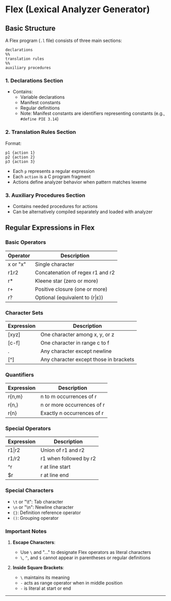 
# Flex (Lexical Analyzer Generator)

## Basic Structure
A Flex program (`.l` file) consists of three main sections:
```
declarations
%%
translation rules
%%
auxiliary procedures
```

### 1. Declarations Section
- Contains:
  - Variable declarations
  - Manifest constants
  - Regular definitions
  - Note: Manifest constants are identifiers representing constants (e.g., `#define PIE 3.14`)

### 2. Translation Rules Section
Format:
```
p1 {action 1}
p2 {action 2}
p3 {action 3}
```
- Each `p` represents a regular expression
- Each `action` is a C program fragment
- Actions define analyzer behavior when pattern matches lexeme

### 3. Auxiliary Procedures Section
- Contains needed procedures for actions
- Can be alternatively compiled separately and loaded with analyzer

## Regular Expressions in Flex

### Basic Operators
| Operator | Description |
|----------|-------------|
| x or "x" | Single character |
| r1r2 | Concatenation of regex r1 and r2 |
| r* | Kleene star (zero or more) |
| r+ | Positive closure (one or more) |
| r? | Optional (equivalent to (r\|ε)) |

### Character Sets
| Expression | Description |
|------------|-------------|
| [xyz] | One character among x, y, or z |
| [c-f] | One character in range c to f |
| . | Any character except newline |
| [^] | Any character except those in brackets |

### Quantifiers
| Expression | Description |
|------------|-------------|
| r{n,m} | n to m occurrences of r |
| r{n,} | n or more occurrences of r |
| r{n} | Exactly n occurrences of r |

### Special Operators
| Expression | Description |
|------------|-------------|
| r1\|r2 | Union of r1 and r2 |
| r1/r2 | r1 when followed by r2 |
| ^r | r at line start |
| $r | r at line end |

### Special Characters
- `\t` or "\t": Tab character
- `\n` or "\n": Newline character
- `{}`: Definition reference operator
- `()`: Grouping operator

### Important Notes
1. **Escape Characters**:
   - Use `\` and "..." to designate Flex operators as literal characters
   - `\`, `^`, and `$` cannot appear in parentheses or regular definitions

2. **Inside Square Brackets**:
   - `\` maintains its meaning
   - `-` acts as range operator when in middle position
   - `-` is literal at start or end


---




